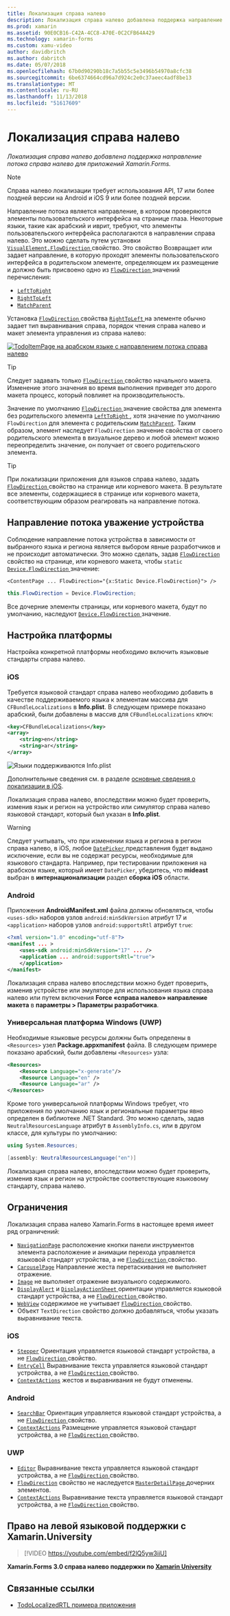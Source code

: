 ```yaml
---
title: Локализация справа налево
description: Локализация справа налево добавлена поддержка направление потока справа налево для приложений Xamarin.Forms.
ms.prod: xamarin
ms.assetid: 90E0CB16-C42A-4CC8-A70E-0C2CFB64A429
ms.technology: xamarin-forms
ms.custom: xamu-video
author: davidbritch
ms.author: dabritch
ms.date: 05/07/2018
ms.openlocfilehash: 67b0d90290b18c7a5b55c5e3496b54970a8cfc38
ms.sourcegitcommit: 6be6374664cd96a7d924c2e0c37aeec4adf8be13
ms.translationtype: MT
ms.contentlocale: ru-RU
ms.lasthandoff: 11/13/2018
ms.locfileid: "51617609"
---
```

# <a name="right-to-left-localization"></a>Локализация справа налево

_Локализация справа налево добавлена поддержка направление потока справа налево для приложений Xamarin.Forms._

> [!NOTE]
> Справа налево локализации требует использования API, 17 или более поздней версии на Android и iOS 9 или более поздней версии.

Направление потока является направление, в котором проверяются элементы пользовательского интерфейса на странице глаза. Некоторые языки, такие как арабский и иврит, требуют, что элементы пользовательского интерфейса располагаются в направлении справа налево. Это можно сделать путем установки [ `VisualElement.FlowDirection` ](xref:Xamarin.Forms.VisualElement.FlowDirection) свойство. Это свойство Возвращает или задает направление, в которую проходят элементы пользовательского интерфейса в родительском элементе, определяющем их размещение и должно быть присвоено одно из [ `FlowDirection` ](xref:Xamarin.Forms.FlowDirection) значений перечисления:

- [`LeftToRight`](xref:Xamarin.Forms.FlowDirection.LeftToRight)
- [`RightToLeft`](xref:Xamarin.Forms.FlowDirection.RightToLeft)
- [`MatchParent`](xref:Xamarin.Forms.FlowDirection.MatchParent)

Установка [ `FlowDirection` ](xref:Xamarin.Forms.VisualElement.FlowDirection) свойства [ `RightToLeft` ](xref:Xamarin.Forms.FlowDirection.RightToLeft) на элементе обычно задает тип выравнивания справа, порядок чтения справа налево и макет элемента управления из справа налево:

[![TodoItemPage на арабском языке с направлением потока справа налево](rtl-images/TodoItemPage-Arabic.png "TodoItemPage на арабском языке с направлением потока справа налево")](rtl-images/TodoItemPage-Arabic-Large.png#lightbox "TodoItemPage на арабском языке с направлением потока справа налево")

> [!TIP]
> Следует задавать только [ `FlowDirection` ](xref:Xamarin.Forms.VisualElement.FlowDirection) свойство начального макета. Изменение этого значения во время выполнения приведет это дорого макета процесс, который повлияет на производительность.

Значение по умолчанию [ `FlowDirection` ](xref:Xamarin.Forms.VisualElement.FlowDirection) значение свойства для элемента без родительского элемента [ `LeftToRight` ](xref:Xamarin.Forms.FlowDirection.LeftToRight), хотя значение по умолчанию `FlowDirection` для элемента с родительским [ `MatchParent`](xref:Xamarin.Forms.FlowDirection.MatchParent). Таким образом, элемент наследует `FlowDirection` значение свойства от своего родительского элемента в визуальное дерево и любой элемент можно переопределить значение, он получает от своего родительского элемента.

> [!TIP]
> При локализации приложения для языков справа налево, задать [ `FlowDirection` ](xref:Xamarin.Forms.VisualElement.FlowDirection) свойство на странице или корневого макета. В результате все элементы, содержащиеся в странице или корневого макета, соответствующим образом реагировать на направление потока.

## <a name="respecting-device-flow-direction"></a>Направление потока уважение устройства

Соблюдение направление потока устройства в зависимости от выбранного языка и региона является выбором явные разработчиков и не происходит автоматически. Это можно сделать, задав [ `FlowDirection` ](xref:Xamarin.Forms.VisualElement.FlowDirection) свойство на странице, или корневого макета, чтобы `static` [ `Device.FlowDirection` ](xref:Xamarin.Forms.Device.FlowDirection) значение:

```xaml
<ContentPage ... FlowDirection="{x:Static Device.FlowDirection}"> />
```

```csharp
this.FlowDirection = Device.FlowDirection;
```

Все дочерние элементы страницы, или корневого макета, будут по умолчанию, наследуют [ `Device.FlowDirection` ](xref:Xamarin.Forms.Device.FlowDirection) значение.

## <a name="platform-setup"></a>Настройка платформы

Настройка конкретной платформы необходимо включить языковые стандарты справа налево.

### <a name="ios"></a>iOS

Требуется языковой стандарт справа налево необходимо добавить в качестве поддерживаемого языка к элементам массива для `CFBundleLocalizations` в **Info.plist**. В следующем примере показано арабский, были добавлены в массив для `CFBundleLocalizations` ключ:

```xml
<key>CFBundleLocalizations</key>
<array>
    <string>en</string>
    <string>ar</string>
</array>
```

![Языки поддерживаются Info.plist](rtl-images/ios-locales.png "Info.plist поддерживаемые языки")

Дополнительные сведения см. в разделе [основные сведения о локализации в iOS](https://docs.microsoft.com/xamarin/ios/app-fundamentals/localization/#localization-basics-in-ios).

Локализация справа налево, впоследствии можно будет проверить, изменив язык и регион на устройство или симулятор справа налево языковой стандарт, который был указан в **Info.plist**.

> [!WARNING]
> Следует учитывать, что при изменении языка и региона в регион справа налево, в iOS, любое [ `DatePicker` ](xref:Xamarin.Forms.DatePicker) представления будет выдано исключение, если вы не содержат ресурсы, необходимые для языкового стандарта. Например, при тестировании приложения на арабском языке, который имеет `DatePicker`, убедитесь, что **mideast** выбран в **интернационализации** раздел **сборка iOS** области.

### <a name="android"></a>Android

Приложения **AndroidManifest.xml** файла должны обновляться, чтобы `<uses-sdk>` наборов узлов `android:minSdkVersion` атрибут 17 и `<application>` наборов узлов `android:supportsRtl` атрибут `true`:

```xml
<?xml version="1.0" encoding="utf-8"?>
<manifest ... >
    <uses-sdk android:minSdkVersion="17" ... />
    <application ... android:supportsRtl="true">
    </application>
</manifest>
```

Локализация справа налево впоследствии можно будет проверить, изменив устройстве или эмуляторе для использования языка справа налево или путем включения **Force «справа налево» направление макета** в **параметры > Параметры разработчика**.

### <a name="universal-windows-platform-uwp"></a>Универсальная платформа Windows (UWP)

Необходимые языковые ресурсы должны быть определены в `<Resources>` узел **Package.appxmanifest** файла. В следующем примере показано арабский, были добавлены `<Resources>` узла:

```xml
<Resources>
    <Resource Language="x-generate"/>
    <Resource Language="en" />
    <Resource Language="ar" />
</Resources>
```

Кроме того универсальной платформы Windows требует, что приложения по умолчанию язык и региональные параметры явно определен в библиотеке .NET Standard. Это можно сделать, задав `NeutralResourcesLanguage` атрибут в `AssemblyInfo.cs`, или в другом классе, для культуры по умолчанию:

```csharp
using System.Resources;

[assembly: NeutralResourcesLanguage("en")]
```

Локализация справа налево, впоследствии можно будет проверить, изменив язык и регион на устройстве соответствующие языковому стандарту, справа налево.

## <a name="limitations"></a>Ограничения

Локализация справа налево Xamarin.Forms в настоящее время имеет ряд ограничений:

- [`NavigationPage`](xref:Xamarin.Forms.NavigationPage) расположение кнопки панели инструментов элемента расположение и анимации перехода управляется языковой стандарт устройства, а не [ `FlowDirection` ](xref:Xamarin.Forms.VisualElement.FlowDirection) свойство.
- [`CarouselPage`](xref:Xamarin.Forms.CarouselPage) Направление жеста перетаскивания не выполняет отражение.
- [`Image`](xref:Xamarin.Forms.Image) не выполняет отражение визуального содержимого.
- [`DisplayAlert`](xref:Xamarin.Forms.Page.DisplayAlert(System.String,System.String,System.String)) и [ `DisplayActionSheet` ](xref:Xamarin.Forms.Page.DisplayActionSheet(System.String,System.String,System.String,System.String[])) ориентации управляется языковой стандарт устройства, а не [ `FlowDirection` ](xref:Xamarin.Forms.VisualElement.FlowDirection) свойство.
- [`WebView`](xref:Xamarin.Forms.WebView) содержимое не учитывает [ `FlowDirection` ](xref:Xamarin.Forms.VisualElement.FlowDirection) свойство.
- Объект `TextDirection` свойство должно добавляться, чтобы указать выравнивание текста.

### <a name="ios"></a>iOS

- [`Stepper`](xref:Xamarin.Forms.Stepper) Ориентация управляется языковой стандарт устройства, а не [ `FlowDirection` ](xref:Xamarin.Forms.VisualElement.FlowDirection) свойство.
- [`EntryCell`](xref:Xamarin.Forms.EntryCell) Выравнивание текста управляется языковой стандарт устройства, а не [ `FlowDirection` ](xref:Xamarin.Forms.VisualElement.FlowDirection) свойство.
- [`ContextActions`](xref:Xamarin.Forms.Cell.ContextActions) жестов и выравнивания не будут отменены.

### <a name="android"></a>Android

- [`SearchBar`](xref:Xamarin.Forms.SearchBar) Ориентация управляется языковой стандарт устройства, а не [ `FlowDirection` ](xref:Xamarin.Forms.VisualElement.FlowDirection) свойство.
- [`ContextActions`](xref:Xamarin.Forms.Cell.ContextActions) Размещение управляется языковой стандарт устройства, а не [ `FlowDirection` ](xref:Xamarin.Forms.VisualElement.FlowDirection) свойство.

### <a name="uwp"></a>UWP

- [`Editor`](xref:Xamarin.Forms.Editor) Выравнивание текста управляется языковой стандарт устройства, а не [ `FlowDirection` ](xref:Xamarin.Forms.VisualElement.FlowDirection) свойство.
- [`FlowDirection`](xref:Xamarin.Forms.VisualElement.FlowDirection) свойство не наследуется [ `MasterDetailPage` ](xref:Xamarin.Forms.MasterDetailPage) дочерних элементов.
- [`ContextActions`](xref:Xamarin.Forms.Cell.ContextActions) Выравнивание текста управляется языковой стандарт устройства, а не [ `FlowDirection` ](xref:Xamarin.Forms.VisualElement.FlowDirection) свойство.

## <a name="right-to-left-language-support-with-xamarinuniversity"></a>Право на левой языковой поддержки с Xamarin.University

> [!VIDEO https://youtube.com/embed/f2lQ5yw3iiU]

**Xamarin.Forms 3.0 справа налево поддержки по [Xamarin University](https://university.xamarin.com/)**

## <a name="related-links"></a>Связанные ссылки

- [TodoLocalizedRTL примера приложения](https://developer.xamarin.com/samples/xamarin-forms/TodoLocalizedRTL/)
